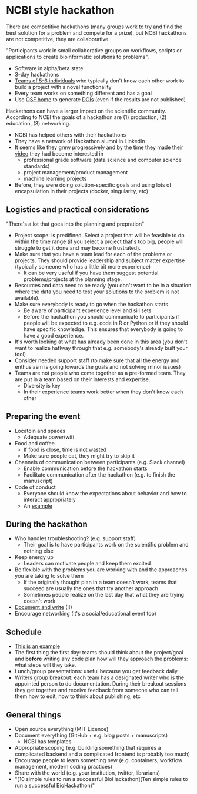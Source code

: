 # NCBI style hackathon #

There are competitive hackathons (many groups work to try and find the best solution for a problem and compete for a prize), but NCBI hackathons are not competitive, they are collaborative. 

"Participants work in small collaborative groups on workflows, scripts or applications to create bioinformatic solutions to problems".

- Software in alpha/beta state
- 3-day hackathons
- [Teams of 5-6 individuals](https://docs.google.com/document/d/13mfq3iMZMrFSu3chMFqBUlhz47VcSt93GlCUrJsRDEQ/edit) who typically don't know each other work to build a project with a novel functionality
- Every team works on something different and has a goal
- Use [OSF home](https://osf.io/) to generate [DOIs](https://en.wikipedia.org/wiki/Digital_object_identifier) (even if the results are not published) 

Hackathons can have a larger impact on the scientific community. According to NCBI the goals of a hackathon are (1) production, (2) education, (3) networking.

- NCBI has helped others with their hackathons
- They have a network of Hackathon alumni in LinkedIn
- It seems like they grew progressively and by the time they made [their video](https://www.youtube.com/watch?v=GoqwWuWi12w) they had become interested in
  - professional grade software (data science and computer science standards)
  - project management/product management
  - machine learning projects
- Before, they were doing solution-specific goals and using lots of encapsulation in their projects (docker, singularity, etc)

## Logistics and practical considerations ##

"There's a lot that goes into the planning and prepration"

- Project scope: is predifined. Select a project that will be feasible to do within the time range (if you select a project that's too big, people will struggle to get it done and may become frustrated).
- Make sure that you have a team lead for each of the problems or projects. They should provide leadership and subject matter expertise (typically  someone who has a little bit more experience)
  - It can be very useful if you have them suggest potential problems/projects at the planning stage.
- Resources and data need to be ready (you don't want to be in a situation where the data you need to test your solutions to the problem is not available).
- Make sure everybody is ready to go when the hackathon starts
  - Be aware of participant experience level and sill sets
  - Before the hackathon you should communicate to participants if people will be expected to e.g. code in R or Python or if they should have specific knowledge. This ensures that everybody is going to have a good experience.
- It's worth looking at what has already been done in this area (you don't want to realize haflway through that e.g. somebody's already built your tool)
- Consider needed support staff (to make sure that all the energy and enthusiasm is going towards the goals and not solving minor issues)
- Teams are not people who come together as a pre-formed team. They are put in a team based on their interests and expertise.
  - Diversity is key 
  - In their experience teams work better when they don't know each other

## Preparing the event ##

- Locatoin and spaces
  - Adequate power/wifi
- Food and coffee
  - If food is close, time is not wasted
  - Make sure people eat, they might try to skip it
- Channels of communication between participants (e.g. Slack channel)
  - Enable communication before the hackathon starts
  - Facilitate communication after the hackathon (e.g. to finish the manuscript)
- Code of conduct
  - Everyone should know the expectations about behavior and how to interact appropriately
  - An [example](https://confcodeofconduct.com/)

## During the hackathon ##

- Who handles troubleshooting? (e.g. support staff)
  - Their goal is to have participants work on the scientific problem and nothing else
- Keep energy up
  - Leaders can motivate people and keep them excited
- Be flexible with the problems you are working with and the approaches you are taking to solve them
  - If the originally thought plan in a team doesn't work, teams that succeed are usually the ones that try another approach
  - Sometimes people realize on the last day that what they are trying doesn't work
- [Document and write](https://github.com/NCBI-Hackathons/Run_an_NCBI-style_hackathon/blob/master/outputs.md) (!!)
- Encourage networking  (it's a social/educational event too)

## Schedule ##

- [This is an example](https://docs.google.com/document/d/1S0WzRGUjmzvLLQRbQrKfgW5qKTEsna4KDFeoCRvL69Y/edit)
- The first thing the first day: teams should think about the project/goal and **before** writing any code plan how will they approach the problems: what steps will they take.
- Lunch/group presentations: useful because you get feedback daily
- Writers group breakout: each team has a designated writer who is the appointed person to do documentation. During their breakout sessions they get together and receive feedback from someone who can tell them how to edit, how to think about publishing, etc

## General things ##

- Open source everything (MIT Licence)
- Document everything (GitHub + e.g. blog posts + manuscripts)
  - NCBI has templates 
- Appropriate scoping (e.g. building something that requires a complicated backend and a complicated frontend is probably too much)
- Encourage people to learn something new (e.g. containers, workflow management, modern coding practices)
- Share with the world (e.g. your institution, twitter, librarians)
- "[10 simple rules to run a successful BioHackathon](Ten simple rules to run a successful BioHackathon)"

